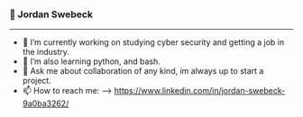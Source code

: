 ### 👋  Jordan Swebeck

-------------------------

- 🔭 I’m currently working on studying cyber security and getting a job in the industry.
- 🌱 I’m also learning python, and bash.
- 💬 Ask me about collaboration of any kind, im always up to start a project.
- 📫 How to reach me: 
--> https://www.linkedin.com/in/jordan-swebeck-9a0ba3262/

